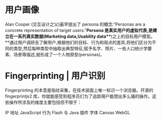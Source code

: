 

# 用户画像

Alan Cooper (交互设计之父)最早提出了 persona 的概念:“Personas are a concrete representation of target users.”**Persona 是真实用户的虚拟代表,是建立在一系列真实数据(Marketing data,Usability data\*\***)之上的目标用户模型。\*\*通过用户调研去了解用户,根据他们的目标、行为和观点的差异,将他们区分为不同的类型,然后每种类型中抽取出典型特征,赋予名字、照片、一些人口统计学要素、场景等描述,就形成了一个人物原型(personas)。

# Fingerprinting | 用户识别

Fingerprinting 的本意是指纹采集，在技术层面上唯一标识一个浏览器。开源的 fingerprintjs2 库，你就能感受到程序员们为了追踪用户能想出多么骚的操作。这些操作所涉及的维度主要包括但不限于：

IP 地址
JavaScript 行为
Flash 与 Java 插件
字体
Canvas
WebGL
